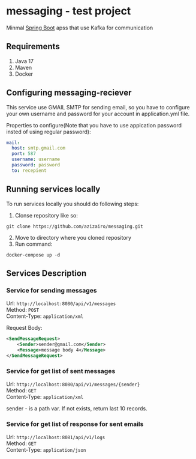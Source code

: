 # messaging - test project

Minmal [Spring Boot](http://projects.spring.io/spring-boot/) apss that use Kafka for communication

## Requirements
1. Java 17
2. Maven
3. Docker

## Configuring messaging-reciever

This service use GMAIL SMTP for sending email, so you have to configure your own username and password for your account in application.yml file.  

Properties to configure(Note that you have to use applcation password insted of using regular password):

```yml
mail:
  host: smtp.gmail.com
  port: 587
  username: username
  password: password
  to: recepient
```

## Running services locally

To run services locally you should do following steps:  
1. Clonse repository like so:

```shell
git clone https://github.com/azizairo/messaging.git
```
2. Move to directory where you cloned repository
3. Run command:

```shell   
docker-compose up -d
```

## Services Description

### Service for sending messages

Url: ```http://localhost:8080/api/v1/messages```  
Method: ```POST```  
Content-Type: ```application/xml```  

Request Body:  
```xml
<SendMessageRequest>
    <Sender>sender@gmail.com</Sender>
    <Message>message body 4</Message>
</SendMessageRequest>
```

### Service for get list of sent messages

Url: ```http://localhost:8080/api/v1/messages/{sender}```  
Method: ```GET```  
Content-Type: ```application/xml``` 

sender - is a path var. If not exists, return last 10 records.

### Service for get list of response for sent emails

Url: ```http://localhost:8081/api/v1/logs```  
Method: ```GET```  
Content-Type: ```application/json``` 
